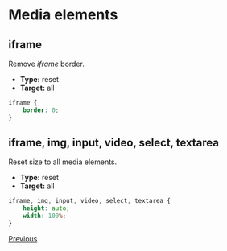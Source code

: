 # Media elements

## iframe

Remove *iframe* border.

* **Type:** reset
* **Target:** all

```scss
iframe {
	border: 0;
}
```

## iframe, img, input, video, select, textarea

Reset size to all media elements.

* **Type:** reset
* **Target:** all

```scss
iframe, img, input, video, select, textarea {
	height: auto;
	width: 100%;
}
```

[Previous](index.md)